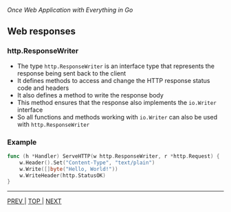 *Once Web Application with Everything in Go*

## Web responses

### http.ResponseWriter

* The type `http.ResponseWriter` is an interface type that represents the response being sent back to the client
* It defines methods to access and change the HTTP response status code and headers
* It also defines a method to write the response body
* This method ensures that the response also implements the `io.Writer` interface
* So all functions and methods working with `io.Writer` can also be used with `http.ResponseWriter`

### Example

```go
func (h *Handler) ServeHTTP(w http.ResponseWriter, r *http.Request) {
    w.Header().Set("Content-Type", "text/plain")
    w.Write([]byte("Hello, World!"))
    w.WriteHeader(http.StatusOK)
}
```

---

[   PREV   ](requests.md) | [   TOP   ](../README.md) | [   NEXT   ](buildingblocks.md)
